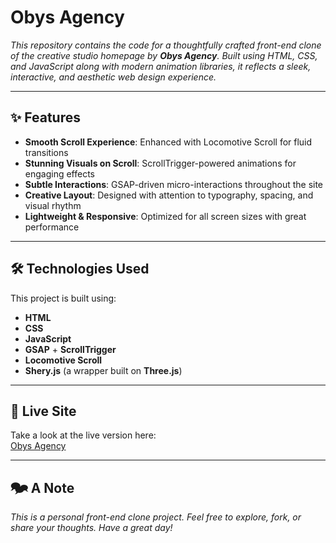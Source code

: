 # Obys Agency

_This repository contains the code for a thoughtfully crafted front-end clone of the creative studio homepage by **Obys Agency**. Built using HTML, CSS, and JavaScript along with modern animation libraries, it reflects a sleek, interactive, and aesthetic web design experience._

---

## ✨ Features

- **Smooth Scroll Experience**: Enhanced with Locomotive Scroll for fluid transitions  
- **Stunning Visuals on Scroll**: ScrollTrigger-powered animations for engaging effects  
- **Subtle Interactions**: GSAP-driven micro-interactions throughout the site  
- **Creative Layout**: Designed with attention to typography, spacing, and visual rhythm  
- **Lightweight & Responsive**: Optimized for all screen sizes with great performance  

---

## 🛠 Technologies Used

This project is built using:

- **HTML**
- **CSS**
- **JavaScript**
- **GSAP** + **ScrollTrigger**
- **Locomotive Scroll**
- **Shery.js** (a wrapper built on **Three.js**)

---

## 🔗 Live Site

Take a look at the live version here:  
[Obys Agency](https://mycuriosity.netlify.app/webpages/Obysagency/)

---

## 🗫 A Note

_This is a personal front-end clone project. Feel free to explore, fork, or share your thoughts. Have a great day!_
